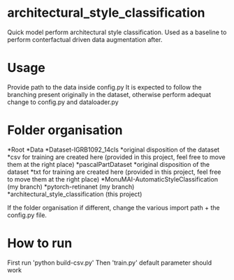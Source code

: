 # architectural_style_classification
Quick model perform architectural style classification. Used as a baseline to perform conterfactual driven data augmentation after.

# Usage
Provide path to the data inside config.py
It is expected to follow the branching present originally in the dataset, otherwise perform adequat change to config.py and dataloader.py

# Folder organisation
*Root
    *Data
        *Dataset-IGRB1092_14cls
            *original disposition of the dataset
            *csv for training are created here (provided in this project, feel free to move them at the right place)
        *pascalPartDataset
            *original disposition of the dataset
            *txt for training are created here (provided in this project, feel free to move them at the right place)
    *MonuMAI-AutomaticStyleClassification (my branch)
    *pytorch-retinanet (my branch)
    *architectural_style_classification (this project)

If the folder organisation if different, change the various import path + the config.py file.

# How to run

First run 'python build-csv.py'
Then 'train.py' default parameter should work